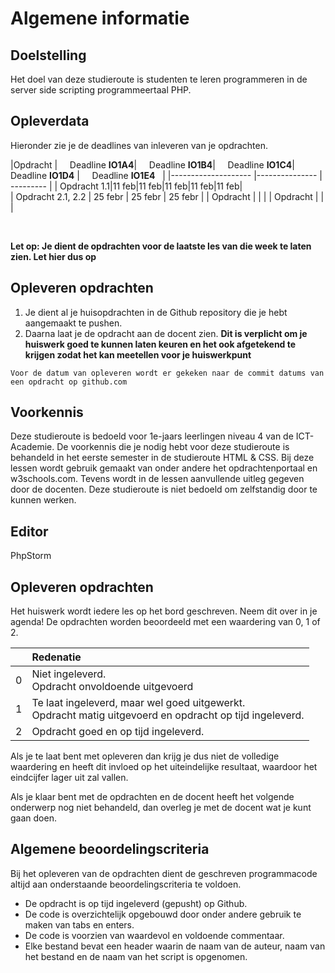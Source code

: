 # Algemene informatie

## Doelstelling
Het doel van deze studieroute is studenten te leren programmeren in de server side scripting programmeertaal PHP. 


## Opleverdata
Hieronder zie je de deadlines van inleveren van je opdrachten. 

|Opdracht              | &nbsp; &nbsp; Deadline **IO1A4**| &nbsp; &nbsp; Deadline **IO1B4**| &nbsp; &nbsp; Deadline **IO1C4**| &nbsp; &nbsp; Deadline **IO1D4** |  &nbsp; &nbsp;  Deadline **IO1E4** &nbsp; |
|--------------------  |--------------- | --------- |
| Opdracht 1.1|11 feb|11 feb|11 feb|11 feb|11 feb|  
| Opdracht 2.1, 2.2 | 25 febr  | 25 febr  | 25 febr |
| Opdracht  |  |  |
| Opdracht  |  |  |

<br> 

**Let op: Je dient de opdrachten voor de laatste les van die week te laten zien. Let hier dus op** 

## Opleveren opdrachten

1. Je dient al je huisopdrachten in de Github repository die je hebt aangemaakt te pushen. 
2. Daarna laat je de opdracht aan de docent zien. **Dit is verplicht om je huiswerk goed te kunnen laten keuren en het ook afgetekend te krijgen zodat het kan meetellen voor je huiswerkpunt**

``Voor de datum van opleveren wordt er gekeken naar de commit datums van een opdracht op github.com``

## Voorkennis
Deze studieroute is bedoeld voor 1e-jaars leerlingen niveau 4 van de ICT-Academie. 
De voorkennis die je nodig hebt voor deze studieroute is behandeld in het eerste semester in de studieroute HTML & CSS. 
Bij deze lessen wordt gebruik gemaakt van onder andere het opdrachtenportaal en w3schools.com. 
Tevens wordt in de lessen aanvullende uitleg gegeven door de docenten. 
Deze studieroute is niet bedoeld om zelfstandig door te kunnen werken.


## Editor

PhpStorm


## Opleveren opdrachten
Het huiswerk wordt iedere les op het bord geschreven. Neem dit over in je agenda! De opdrachten worden beoordeeld met een waardering van 0, 1 of 2.


<table><thead>
<tr>
<th></th>
<th align="left">Redenatie</th>
</tr>
</thead><tbody>
<tr>
<td>0</td>
<td align="left">Niet ingeleverd.    <br>Opdracht onvoldoende uitgevoerd</td>
</tr>
<tr>
<td>1</td>
<td align="left">Te laat ingeleverd, maar wel goed uitgewerkt.<br>Opdracht matig uitgevoerd en opdracht op tijd ingeleverd.</td>
</tr>
<tr>
<td>2</td>
<td align="left">Opdracht goed en op tijd ingeleverd.</td>
</tr>
</tbody></table>

Als je te laat bent met opleveren dan krijg je dus niet de volledige waardering en heeft dit invloed op het uiteindelijke resultaat, waardoor het eindcijfer lager uit zal vallen.

Als je klaar bent met de opdrachten en de docent heeft het volgende onderwerp nog niet behandeld, dan overleg je met de docent wat je kunt gaan doen.


## Algemene beoordelingscriteria
Bij het opleveren van de opdrachten dient de geschreven programmacode altijd aan onderstaande beoordelingscriteria te voldoen.
*	De opdracht is op tijd ingeleverd (gepusht) op Github.
*	De code is overzichtelijk opgebouwd door onder andere gebruik te maken van tabs en enters.
*	De code is voorzien van waardevol en voldoende commentaar.
*   Elke bestand bevat een header waarin de naam van de auteur, naam van het bestand en de naam van het script is opgenomen.